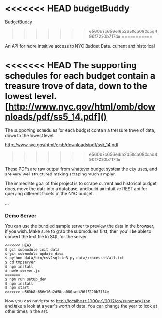 <<<<<<< HEAD
budgetBuddy
=======
BudgetBuddy
>>>>>>> e560b8c656e16a2d58ca080cad496f7220b7174e
===========

An API for more intuitive access to NYC Budget Data, current and historical

<<<<<<< HEAD
The supporting schedules for each budget contain a treasure trove of data, down
to the lowest level.  [http://www.nyc.gov/html/omb/downloads/pdf/ss5_14.pdf]()
=======
The supporting schedules for each budget contain a treasure trove of data, down to the lowest level.

  http://www.nyc.gov/html/omb/downloads/pdf/ss5_14.pdf
>>>>>>> e560b8c656e16a2d58ca080cad496f7220b7174e

These PDFs are raw output from whatever budget system the city uses, and are
very well structured making scraping much simpler.

The immediate goal of this project is to scrape current and historical budget
docs, move the data into a database, and build an intuitive REST api for
querying different facets of the NYC budget.

...

### Demo Server

You can use the bundled sample server to preview the data in the browser, if
you wish.  Make sure to grab the submodules first, then you'll be able to
convert the text file to SQL for the server.

```
<<<<<<< HEAD
$ git submodule init data
$ git submodule update data
$ python data/bin/csv2sqlite3.py data/processed/all.txt
$ cd tmpserver
$ npm install
$ node server.js
=======
$ npm run setup_dev
$ npm install
$ npm start
>>>>>>> e560b8c656e16a2d58ca080cad496f7220b7174e
```

Now you can navigate to [http://localhost:3000/v1/2012/op/summary.json]() and
take a look at a year's worth of data.  You can change the year to look at
other times in the set.
